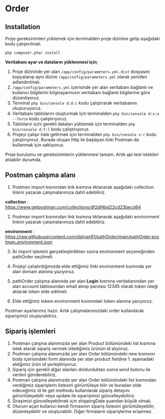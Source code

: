 Order
========================

## Installation
  Proje gereksinimleri yüklemek için terminalden proje dizinine gelip aşağıdaki kodu çalıştırılmalı.

    php composer.phar install
**Veritabanı ayar ve dataların yüklenmesi için**;
1. Proje dizininde yer alan `/app/config/parameters.yml.dist` dosyasını kopyalanıp aynı dizine `/app/config/parameters.yml` olarak yeniden adlandırılmalı.
2. `/app/config/parameters.yml` içerisinde yer alan veritabanı bağlantı ve kullanıcı bilgilerini bilgisayarınızın veritabanı bağlantı bilgilerine göre düzenliyoruz.
3. Terminal `php bin/console d:d:c` kodu çalıştırarak veritabanını oluşturuyoruz.
4. Veritabanı tablolarını oluşturmak için terminalden `php bin/console d:s:u --force` kodu çalıştırıyoruz.
5. Tabloların içini gerekli dataları yüklemek için terminalden `php bin/console d:f:l` kodu çalıştırıyoruz.
6. Projeyi çalışır hale getirmek için terminalden `php bin/console s:r` kodu çalıştırıyoruz. Burada oluşan http ile başlayan linki Postman da kullanmak için saklıyoruz.

Proje kurulumu ve gereksinimlerin yüklenmesi tamam. Artık api test istekleri atılabilir durumda.

Postman çalışma alanı
--------------
1. Postman import kısmından link kısmına tıklanarak aşağıdaki collection linkini yazarak çalışmalarımıza dahil edebiliriz.

**collection** : https://www.getpostman.com/collections/df2df4bd22cd23becd64

2. Postman import kısmından link kısmına tıklanarak aşağıdaki environment linkini yazarak çalışmalarımıza dahil edebiliriz.

**environment** : https://raw.githubusercontent.com/dalyan91/pathOrder/main/pathOrder.postman_environment.json

3. İki import işlemini gerçekleştirdikten sonra environment seçeneğinden pathOrder seçilmeli.

4. Projeyi çalıştırdığımızda elde ettiğimiz linki environment kısmında yer alan domain alanına yazıyoruz.

5. pathOrder çalışma alanında yer alan **Login** kısmına veritabanından yer alan account tablosundan email alınıp parolası 12345 olarak token isteği atılarak token elde edilmeli.

6. Elde ettiğimiz tokenı environment kısmındaki token alanına yazıyoruz.

Postman ayarlarımız hazır. Artık çalışmalarımızdaki  order kullanılarak siparişimizi oluşturabilriiz.


Sipariş işlemleri
--------------
1. Postman çalışma alanımızda yer alan Product bölümündeki list kısmına istek atarak sipariş vermek istediğimiz ürünün id alıyoruz.
2. Postman çalışma alanımızda yer alan Order bölümündeki new kısmının body içerisindeki form alanında yer alan product fieldine 1. aşamadaki aldığımız ürün id yerleştiriyoruz.
3. Sipariş için gerekli diğer alanları doldurduktan sonra send butonu ile verileri gönderebiliriz.
4. Postman çalışma alanımızda yer alan Order bölümündeki list kısmından verdiğimiz siparişlerin listesini görüntüleye bilir ve buradan elde edeceğimiz id ile get methodu kullanılarak sipariş detayını görüntüleyebilir veya update ile siparişimizi güncelleyebiliriz.
5. Siraşimizi güncelleyebilmek için shippingDate şuandan büyük olmalı.
6. Oturum açan kullanıcı kendi firmasının sipariş listesini görüntüleyebilir, düzenleyebilir ve oluşturabilir. Diğer firmaların siparişlerine erişemez.
